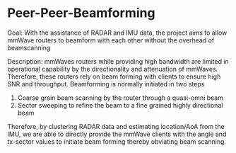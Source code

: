 # Peer-Peer-Beamforming


Goal: With the assistance of RADAR and IMU data, the project aims to allow mmWave routers to beamform with each other without the overhead of beamscanning

Description: 
mmWaves routers while providing high bandwidth are limited in operational capability by the directionality and attenuation of mmWaves. Therefore, these routers rely on beam forming with clients to ensure high SNR and throughput. Beamforming is normally initiated in two steps
1. Coarse grain beam scanning by the router through a quasi-omni beam
2. Sector sweeping to refine the beam to a fine grained highly directional beam 

Therefore, by clustering RADAR data and estimating location/AoA from the IMU, we are able to directly provide the mmWave clients with the angle and tx-sector values to initiate beam forming thereby obviating beam scanning.
